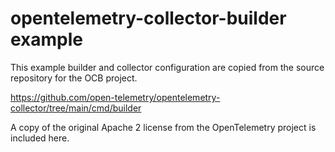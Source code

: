 # opentelemetry-collector-builder example

This example builder and collector configuration are copied from the source repository for the OCB project.

https://github.com/open-telemetry/opentelemetry-collector/tree/main/cmd/builder

A copy of the original Apache 2 license from the OpenTelemetry project is included here.